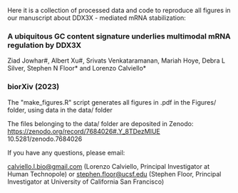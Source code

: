 Here it is a collection of processed data and code to reproduce all figures in our manuscript about DDX3X - mediated mRNA stabilization:

### A ubiquitous GC content signature underlies multimodal mRNA regulation by DDX3X ### 

Ziad Jowhar#, Albert Xu#, Srivats Venkataramanan, Mariah Hoye, Debra L Silver, Stephen N Floor* and Lorenzo Calviello*

### biorXiv (2023) ### 

The "make_figures.R" script generates all figures in .pdf in the Figures/ folder, using data in the data/ folder
 
The files belonging to the data/ folder are deposited in Zenodo: https://zenodo.org/record/7684026#.Y_8TDezMIUE 
10.5281/zenodo.7684026

If you have any questions, please email:

calviello.l.bio@gmail.com (Lorenzo Calviello, Principal Investigator at Human Technopole) or stephen.floor@ucsf.edu (Stephen Floor, Principal Investigator at University of California San Francisco)

